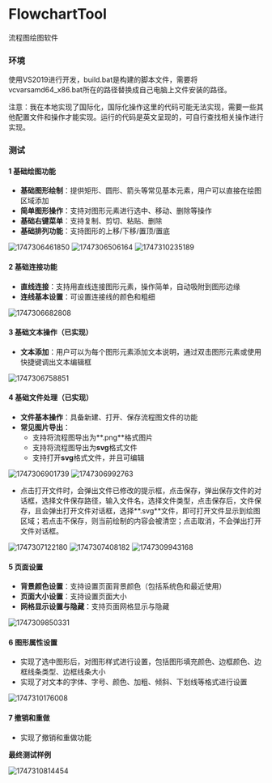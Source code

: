 # FlowchartTool
流程图绘图软件

### 环境
使用VS2019进行开发，build.bat是构建的脚本文件，需要将vcvarsamd64_x86.bat所在的路径替换成自己电脑上文件安装的路径。

注意：我在本地实现了国际化，国际化操作这里的代码可能无法实现，需要一些其他配置文件和操作才能实现。运行的代码是英文呈现的，可自行查找相关操作进行实现。

### 测试

#### 1 基础绘图功能

* **基础图形绘制**：提供矩形、圆形、箭头等常见基本元素，用户可以直接在绘图区域添加
* **简单图形操作**：支持对图形元素进行选中、移动、删除等操作
* **基础右键菜单**：支持复制、剪切、粘贴、删除
* **基础排列功能**：支持图形的上移/下移/置顶/置底

![1747306461850](ReadMe.assets/1747306461850.png)
![1747306506164](ReadMe.assets/1747306506164.png)
![1747310235189](ReadMe.assets/1747310235189.png)

#### 2 基础连接功能

* **直线连接**：支持用直线连接图形元素，操作简单，自动吸附到图形边缘
* **连线基本设置**：可设置连接线的颜色和粗细

![1747306682808](ReadMe.assets/1747306682808.png)

#### 3 基础文本操作（已实现）

* **文本添加**：用户可以为每个图形元素添加文本说明，通过双击图形元素或使用快捷键调出文本编辑框

![1747306758851](ReadMe.assets/1747306758851.png)

#### 4 基础文件处理（已实现）

* **文件基本操作**：具备新建、打开、保存流程图文件的功能
* **常见图片导出**：
  * 支持将流程图导出为**.png**格式图片
  * 支持将流程图导出为**svg**格式文件
  * 支持打开**svg**格式文件，并且可编辑

![1747306901739](ReadMe.assets/1747306901739.png)
![1747306992763](ReadMe.assets/1747306992763.png)

* 点击打开文件时，会弹出文件已修改的提示框，点击保存，弹出保存文件的对话框，选择文件保存路径，输入文件名，选择文件类型，点击保存后，文件保存，且会弹出打开文件对话框，选择**.svg**文件，即可打开文件显示到绘图区域；若点击不保存，则当前绘制的内容会被清空；点击取消，不会弹出打开文件对话框。

![1747307122180](ReadMe.assets/1747307122180.png)
![1747307408182](ReadMe.assets/1747307408182.png)
![1747309943168](ReadMe.assets/1747309943168.png)

#### 5 页面设置

* **背景颜色设置**：支持设置页面背景颜色（包括系统色和最近使用）
* **页面大小设置**：支持设置页面大小
* **网格显示设置与隐藏**：支持页面网格显示与隐藏

![1747309850331](ReadMe.assets/1747309850331.png)

#### 6 图形属性设置

* 实现了选中图形后，对图形样式进行设置，包括图形填充颜色、边框颜色、边框线条类型、边框线条大小
* 实现了对文本的字体、字号、颜色、加粗、倾斜、下划线等格式进行设置

![1747310176008](ReadMe.assets/1747310176008.png)

#### 7 撤销和重做

* 实现了撤销和重做功能



**最终测试样例**

![1747310814454](ReadMe.assets/1747310814454.png)
